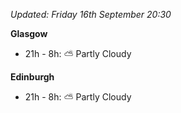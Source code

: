*Updated: Friday 16th September 20:30*

**Glasgow**

* 21h - 8h: :partly_sunny: Partly Cloudy

**Edinburgh**

* 21h - 8h: :partly_sunny: Partly Cloudy
